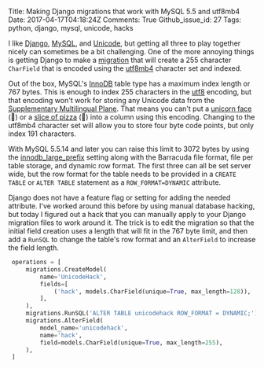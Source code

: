Title: Making Django migrations that work with MySQL 5.5 and utf8mb4
Date: 2017-04-17T04:18:24Z
Comments: True
Github_issue_id: 27
Tags: python, django, mysql, unicode, hacks

I like [Django], [MySQL], and [Unicode], but getting all three to play together
nicely can sometimes be a bit challenging. One of the more annoying things is
getting Django to make a [migration] that will create a 255 character
`CharField` that is encoded using the [utf8mb4] character set and indexed.

<!-- more -->

Out of the box, MySQL's [InnoDB] table type has a maximum index length or 767
bytes. This is enough to index 255 characters in the [utf8] encoding, but that
encoding won't work for storing any Unicode data from the [Supplementary
Multilingual Plane]. That means you can't put a [unicorn face] (🦄) or
a [slice of pizza] (🍕) into a column using this encoding. Changing to the
utf8mb4 character set will allow you to store four byte code points, but only
index 191 characters.

With MySQL 5.5.14 and later you can raise this limit to 3072 bytes by using
the [innodb_large_prefix] setting along with the Barracuda file format, file
per table storage, and dynamic row format. The first three can all be set
server wide, but the row format for the table needs to be provided in
a `CREATE TABLE` or `ALTER TABLE` statement as a `ROW_FORMAT=DYNAMIC`
attribute.

Django does not have a feature flag or setting for adding the
needed attribute. I've worked around this before by using manual database
hacking, but today I figured out a hack that you can manually apply to your
Django migration files to work around it. The trick is to edit the migration
so that the initial field creation uses a length that will fit in the 767 byte
limit, and then add a `RunSQL` to change the table's row format and an
`AlterField` to increase the field length.

``` python
 operations = [
     migrations.CreateModel(
         name='UnicodeHack',
         fields=[
             ('hack', models.CharField(unique=True, max_length=128)),
         ],
     ),
     migrations.RunSQL('ALTER TABLE unicodehack ROW_FORMAT = DYNAMIC;'),
     migrations.AlterField(
         model_name='unicodehack',
         name='hack',
         field=models.CharField(unique=True, max_length=255),
     ),
 ]
```

[Django]: https://en.wikipedia.org/wiki/Django_(web_framework)
[MySQL]: https://en.wikipedia.org/wiki/MySQL
[Unicode]: https://en.wikipedia.org/wiki/Unicode
[migration]: https://docs.djangoproject.com/en/1.8/topics/migrations/
[utf8mb4]: https://dev.mysql.com/doc/refman/5.5/en/charset-unicode-utf8mb4.html
[InnoDB]: https://dev.mysql.com/doc/refman/5.5/en/innodb-storage-engine.html
[utf8]: https://dev.mysql.com/doc/refman/5.5/en/charset-unicode-utf8.html
[Supplementary Multilingual Plane]: https://en.wikipedia.org/wiki/Plane_(Unicode)#Supplementary_Multilingual_Plane
[unicorn face]: http://emojipedia.org/unicorn-face/
[slice of pizza]: http://emojipedia.org/slice-of-pizza/
[innodb_large_prefix]: https://dev.mysql.com/doc/refman/5.5/en/innodb-parameters.html#sysvar_innodb_large_prefix
